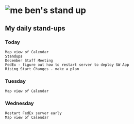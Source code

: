 # ![me](https://avatars2.githubusercontent.com/u/5232044?s=50&v=4) ben's stand up

## My daily stand-ups

### Today

    Map view of Calendar
    Standups
    December Staff Meeting
    FedEx - figure out how to restart server to deploy SW App
    Rising Start Changes - make a plan
    
### Tuesday

    Map view of Calendar

### Wednesday

    Restart FedEx server early
    Map view of Calendar
